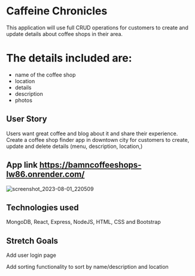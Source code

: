 #  Caffeine  Chronicles 
This application will use full CRUD operations for customers to create and update details about coffee shops in their area. 


# The details included are:
- name of the coffee shop
- location
- details
- description
- photos


## User Story

Users want great coffee and blog about it and share their experience. Create a coffee shop finder app in downtown city for customers to create, update and delete details (menu, description, location,) 

## App link     https://bamncoffeeshops-lw86.onrender.com/

![screenshot_2023-08-01_220509](https://github.com/vogat/hiking/assets/132204123/6ce6ad42-660f-41b0-ab5d-d718c27d48dd)


## Technologies used
MongoDB, React, Express, NodeJS, HTML, CSS and Bootstrap

## Stretch Goals

Add user login page

Add sorting functionality to sort by name/description and location


